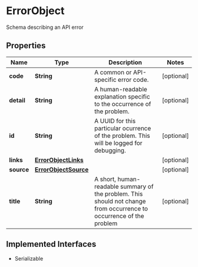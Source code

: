 

# ErrorObject

Schema describing an API error

## Properties

Name | Type | Description | Notes
------------ | ------------- | ------------- | -------------
**code** | **String** | A common or API-specific error code. |  [optional]
**detail** | **String** | A human-readable explanation specific to the occurrence of the problem. |  [optional]
**id** | **String** | A UUID for this particular ocurrence of the problem.  This will be logged for debugging. |  [optional]
**links** | [**ErrorObjectLinks**](ErrorObjectLinks.md) |  |  [optional]
**source** | [**ErrorObjectSource**](ErrorObjectSource.md) |  |  [optional]
**title** | **String** | A short, human-readable summary of the problem.  This should not change from occurrence to occurrence of the problem |  [optional]


## Implemented Interfaces

* Serializable


